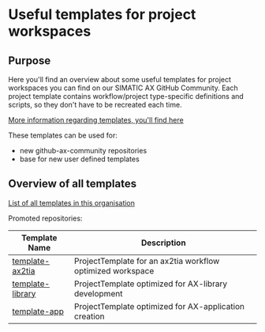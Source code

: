# Useful templates for project workspaces

## Purpose

Here you'll find an overview about some useful templates for project workspaces you can find on our SIMATIC AX GitHub Community. Each project template contains workflow/project type-specific definitions and scripts, so they don't have to be recreated each time.

[More information regarding templates, you'll find here](https://console.simatic-ax.siemens.io/docs/apax/templates)

These templates can be used for:

- new github-ax-community repositories
- base for new user defined templates

## Overview of all templates

[List of all templates in this organisation](https://github.com/search?q=topic%3Atemplate+org%3Asimatic-ax+fork%3Atrue&type=repositories)

Promoted repositories:

| Template Name | Description |
|-|-|
| [template-ax2tia](https://github.com/simatic-ax/template-ax2tia)   | ProjectTemplate for an ax2tia workflow optimized workspace  |
| [template-library](https://github.com/simatic-ax/template-library) | ProjectTemplate optimized for AX-library development  |
| [template-app](https://github.com/simatic-ax/template-app) | ProjectTemplate optimized for AX-application creation   |
